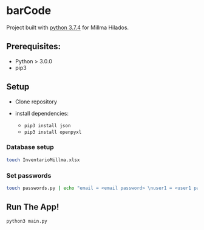 # barCode

Project built with [python 3.7.4](https://www.python.org/) for Millma Hilados.

## Prerequisites:

* Python > 3.0.0
* pip3

## Setup

* Clone repository
* install dependencies:

	* `pip3 install json`
	* `pip3 install openpyxl`

### Database setup

```sh
touch InventarioMillma.xlsx
```

### Set passwords

```sh
touch passwords.py | echo "email = <email password> \nuser1 = <user1 password> \nuser2 = <user2 password>" >> passwords.py
```

## Run The App!

```sh
python3 main.py
```

